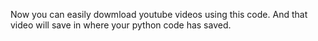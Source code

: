 Now you can easily dowmload youtube videos using this code. And that video will save in where your python code has saved.
